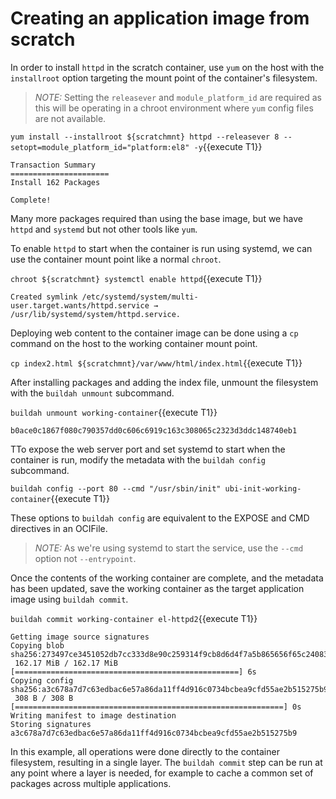 # Creating an application image from scratch

In order to install `httpd` in the scratch container, use `yum` on the host with the `installroot` option targeting the mount point of the container's filesystem.  

> _NOTE:_ Setting the `releasever` and `module_platform_id` are required as this will be operating in a chroot environment where `yum` config files are not available.

`yum install --installroot ${scratchmnt} httpd --releasever 8 --setopt=module_platform_id="platform:el8" -y`{{execute T1}}

```
Transaction Summary
======================
Install 162 Packages

Complete!

```

Many more packages required than using the base image, but we have `httpd` and `systemd` but not other tools like `yum`.  

To enable `httpd` to start when the container is run using systemd, we can use the container mount point like a normal `chroot`.

`chroot ${scratchmnt} systemctl enable httpd`{{execute T1}}

```
Created symlink /etc/systemd/system/multi-user.target.wants/httpd.service → /usr/lib/systemd/system/httpd.service.
```

Deploying web content to the container image can be done using a `cp` command on the host to the working container mount point.

`cp index2.html ${scratchmnt}/var/www/html/index.html`{{execute T1}}

After installing packages and adding the index file, unmount the filesystem with the `buildah unmount` subcommand.

`buildah unmount working-container`{{execute T1}}

```
b0ace0c1867f080c790357dd0c606c6919c163c308065c2323d3ddc148740eb1
```

TTo expose the web server port and set systemd to start when the container is run, modify the metadata with the `buildah config` subcommand.  

`buildah config --port 80 --cmd "/usr/sbin/init" ubi-init-working-container`{{execute T1}}

These options to `buildah config` are equivalent to the EXPOSE and CMD directives in an OCIFile.

> _NOTE:_  As we're using systemd to start the service, use the `--cmd` option not `--entrypoint`.

Once the contents of the working container are complete, and the metadata has been updated, save the working container as the target application image using `buildah commit`.

`buildah commit working-container el-httpd2`{{execute T1}}

```
Getting image source signatures
Copying blob sha256:273497ce3451052db7cc333d8e90c259314f9cb8d6d4f7a5b865656f65c24083
 162.17 MiB / 162.17 MiB [==================================================] 6s
Copying config sha256:a3c678a7d7c63edbac6e57a86da11ff4d916c0734bcbea9cfd55ae2b515275b9
 308 B / 308 B [============================================================] 0s
Writing manifest to image destination
Storing signatures
a3c678a7d7c63edbac6e57a86da11ff4d916c0734bcbea9cfd55ae2b515275b9
```

In this example, all operations were done directly to the container filesystem, resulting in a single layer.  The `buildah commit` step can be run at any point where a layer is needed, for example to cache a common set of packages across multiple applications.
